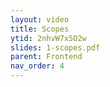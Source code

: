 ```yaml
---
layout: video
title: Scopes 
ytid: 2nhvW7x5O2w 
slides: 1-scopes.pdf
parent: Frontend
nav_order: 4
---
```

